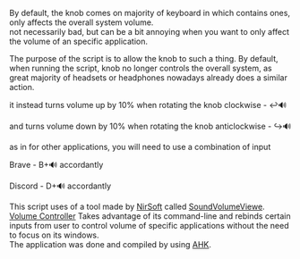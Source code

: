 By default, the knob comes on majority of keyboard in which contains ones, only affects the overall system volume.   
not necessarily bad, but can be a bit annoying  when you want to only affect the volume of an specific application.   


The purpose of the script is to allow the knob to such a thing. By default, when running the script, knob no longer controls the overall system, as great majority of headsets or headphones nowadays already does a similar action.   

it instead turns volume up by 10% when rotating the knob clockwise - ↩🔊   

and turns volume down by 10% when rotating the knob anticlockwise - ↪🔊   


as in for other applications, you will need to use a combination of input   

Brave - B+🔊    accordantly   

Discord - D+🔊  accordantly    



This script uses of a tool made by [NirSoft](https://www.nirsoft.net/) called [SoundVolumeViewe](https://www.nirsoft.net/utils/sound_volume_view.html).   
[Volume Controller](https://github.com/LeliBRUK/VolumeBinding/releases) Takes advantage of its command-line and rebinds certain inputs from user to control volume of specific applications without the need to focus on its windows.   
The application was done and compiled by using [AHK](https://www.autohotkey.com/).


